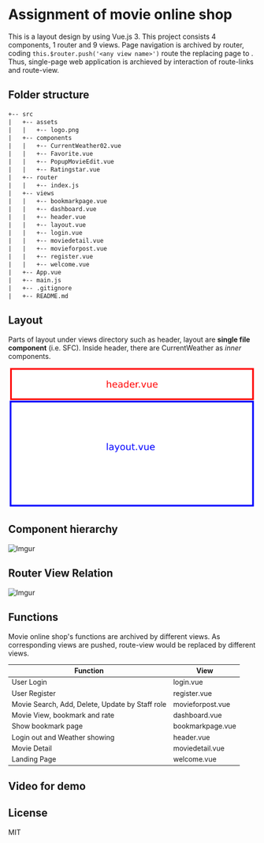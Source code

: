 # Assignment of movie online shop

   This is a layout design by using Vue.js 3. This project consists 4 components, 1 router and 9 views. Page navigation is archived by router, coding ```this.$router.push('<any view name>')``` route the replacing page to <router-view>. Thus, single-page web application is archieved by interaction of route-links and route-view.

## Folder structure

```
+-- src
|   +-- assets
|   |   +-- logo.png
|   +-- components
|   |   +-- CurrentWeather02.vue
|   |   +-- Favorite.vue
|   |   +-- PopupMovieEdit.vue
|   |   +-- Ratingstar.vue
|   +-- router
|   |   +-- index.js
|   +-- views
|   |   +-- bookmarkpage.vue
|   |   +-- dashboard.vue
|   |   +-- header.vue
|   |   +-- layout.vue
|   |   +-- login.vue
|   |   +-- moviedetail.vue
|   |   +-- movieforpost.vue
|   |   +-- register.vue
|   |   +-- welcome.vue
|   +-- App.vue
|   +-- main.js
|   +-- .gitignore
|   +-- README.md

```

## Layout
Parts of layout under views directory such as header, layout are **single file component** (i.e. SFC). Inside header, there are CurrentWeather as *inner* components.

![Imgur](./images/layout_movie.png)

## Component hierarchy
![Imgur](https://i.imgur.com/XQSRwAI.png)

## Router View Relation
![Imgur](https://i.imgur.com/XFXE7rO.png)


## Functions

Movie online shop's functions are archived by different views. As corresponding views are pushed, route-view would be replaced by different views.

| Function | View |
| ------ | ------ |
| User Login | login.vue |
| User Register | register.vue |  
| Movie Search, Add, Delete, Update by Staff role | movieforpost.vue |
| Movie View, bookmark and rate | dashboard.vue |
| Show bookmark page | bookmarkpage.vue |  
| Login out and Weather showing | header.vue |
| Movie Detail | moviedetail.vue |
| Landing Page | welcome.vue |

## Video for demo

## License

MIT
